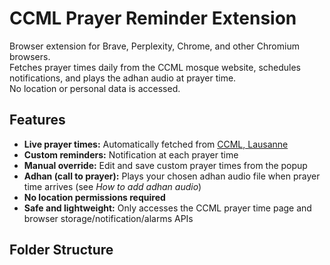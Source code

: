# CCML Prayer Reminder Extension

Browser extension for Brave, Perplexity, Chrome, and other Chromium browsers.  
Fetches prayer times daily from the CCML mosque website, schedules notifications, and plays the adhan audio at prayer time.  
No location or personal data is accessed.

## Features

- **Live prayer times:** Automatically fetched from [CCML, Lausanne](https://www.ccmgl.ch/fr/cultes/horaire-des-pri%C3%A8res)
- **Custom reminders:** Notification at each prayer time
- **Manual override:** Edit and save custom prayer times from the popup
- **Adhan (call to prayer):** Plays your chosen adhan audio file when prayer time arrives (see _How to add adhan audio_)
- **No location permissions required**
- **Safe and lightweight:** Only accesses the CCML prayer time page and browser storage/notification/alarms APIs

## Folder Structure

